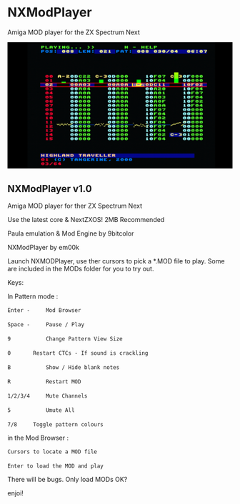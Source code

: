 # NXModPlayer
Amiga MOD player for the ZX Spectrum Next

![ScreenShot](https://raw.githubusercontent.com/em00k/src-gifs/main/nxmod-1.png?raw=true)


NXModPlayer v1.0
----------------

Amiga MOD player for ther ZX Spectrum Next

Use the latest core & NextZXOS! 2MB Recommended 

Paula emulation & Mod Engine by 9bitcolor

NXModPlayer by em00k

Launch NXMODPlayer, use ther cursors to pick 
a *.MOD file to play. Some are included in the 
MODs folder for you to try out. 

Keys:

In Pattern mode : 

	Enter - 	Mod Browser 
	
	Space - 	Pause / Play 
	
	9 	    	Change Pattern View Size 
	
	0 	   	Restart CTCs - If sound is crackling
	
	B 	    	Show / Hide blank notes
	
	R	    	Restart MOD
	
	1/2/3/4 	Mute Channels
	
	5	    	Umute All 
	
  	7/8		Toggle pattern colours
  

in the Mod Browser :


	Cursors to locate a MOD file
	
	Enter to load the MOD and play


There will be bugs. Only load MODs OK? 

enjoi!

